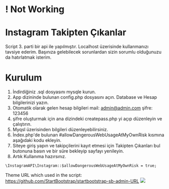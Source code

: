 
# ! Not Working
# Instagram Takipten Çıkanlar

Script 3. parti bir api ile yapılmıştır. Localhost üzerisinde kullanmanızı tavsiye ederim. Başınıza gelebilecek sorunlardan sizin sorumlu olduğunuzu da hatırlatmak isterim.

# Kurulum

1. İndirdiğiniz .sql dosyasını mysqle kurun.
2. App dizininde bulunan config.php dosyasını açın. Database ve Hesap bilgilerinizi yazın.
3. Otomatik olarak gelen hesap bilgileri mail: admin@admin.com şifre: 123456
4. şifre oluşturmak için ana dizindeki createpass.php yi açıp düzenleyin ve çalıştırın.
5. Myqsl üzerisinden bilgileri düzenleyebilirsiniz.
6. İndex.php'de bulunan #allowDangerousWebUsageAtMyOwnRisk kısmına aşağıdaki kodu ekleyin.
7. Siteye giriş yapın ve takipçilerini kayıt etmesi için Takipten Çıkanları bul butonuna basın ve bir süre bekleyip sayfayı yenileyin.
8. Artık Kullanıma hazırsınız.
```
\InstagramAPI\Instagram::$allowDangerousWebUsageAtMyOwnRisk = true;
``` 


Theme URL which used in the script: https://github.com/StartBootstrap/startbootstrap-sb-admin-URL
![](https://i.ibb.co/BjPmMWf/screencapture-localhost-instagram-2020-07-23-02-39-20.png)

